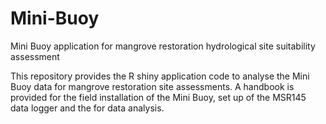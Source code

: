 # Mini-Buoy
Mini Buoy application for mangrove restoration hydrological site suitability assessment

This repository provides the R shiny application code to analyse the Mini Buoy data for mangrove restoration site assessments. A handbook is provided for the field installation of the Mini Buoy, set up of the MSR145 data logger and the for data analysis.
